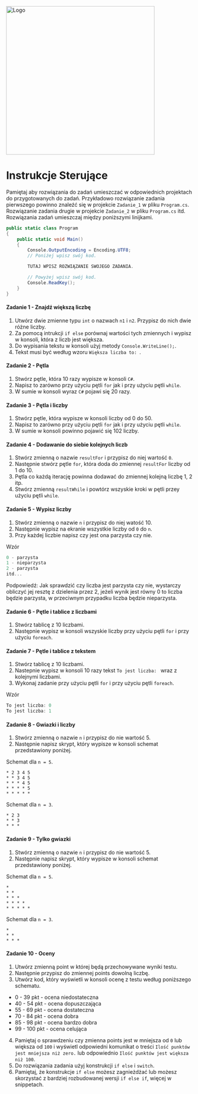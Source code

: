 <img alt="Logo" src="http://coderslab.pl/svg/logo-coderslab.svg" width="400">

# Instrukcje Sterujące

Pamiętaj aby rozwiązania do zadań umieszczać w odpowiednich projektach do przygotowanych do zadań.
Przykładowo rozwiązanie zadania pierwszego powinno znaleźć się w projekcie `Zadanie_1` w pliku `Program.cs`.
Rozwiązanie zadania drugie w projekcie `Zadanie_2` w pliku `Program.cs` itd.
Rozwiązania zadań umieszczaj między poniższymi linijkami.

```csharp
public static class Program
{
    public static void Main()
    {
        Console.OutputEncoding = Encoding.UTF8;
        // Poniżej wpisz swój kod.

        TUTAJ WPISZ ROZWIĄZANIE SWOJEGO ZADANIA.

        // Powyżej wpisz swój kod.
        Console.ReadKey();
    }
}
```

#### Zadanie 1 - Znajdź większą liczbę

1. Utwórz dwie zmienne typu `int` o nazwach `n1` i `n2`. Przypisz do nich dwie różne liczby.
2. Za pomocą intrukcji `if else` porównaj wartości tych zmiennych i wypisz w konsoli, która z liczb jest większa.
3. Do wypisania tekstu w konsoli użyj metody `Console.WriteLine();`.
4. Tekst musi być według wzoru `Większa liczba to: `.

#### Zadanie 2 - Pętla

1. Stwórz pętle, która 10 razy wypisze w konsoli `C#`.
2. Napisz to zarówno przy użyciu pętli `for` jak i przy użyciu pętli `while`.
3. W sumie w konsoli wyraz `C#` pojawi się 20 razy.

#### Zadanie 3 - Pętla i liczby

1. Stwórz pętle, która wypisze w konsoli liczby od 0 do 50.
2. Napisz to zarówno przy użyciu pętli `for` jak i przy użyciu pętli `while`.
3. W sumie w konsoli powinno pojawić się 102 liczby.

#### Zadanie 4 - Dodawanie do siebie kolejnych liczb

1. Stwórz zmienną o nazwie `resultFor` i przypisz do niej wartość `0`.
2. Następnie stwórz pętle `for`, która doda do zmiennej `resultFor` liczby od 1 do 10.
3. Pętla co każdą iterację powinna dodawać do zmiennej kolejną liczbę 1, 2 itp.
4. Stwórz zmienną `resultWhile` i powtórz wszyskie kroki w pętli przey użyciu pętli `while`.

#### Zadanie 5 - Wypisz liczby

1. Stwórz zmienną o nazwie `n` i przypisz do niej watość 10.
2. Następnie wypisz na ekranie wszystkie liczby od `0` do `n`.
3. Przy każdej liczbie napisz czy jest ona parzysta czy nie.

Wzór
```csharp
0 - parzysta
1 - nieparzysta
2 - parzysta
itd...
```

Podpowiedź: Jak sprawdzić czy liczba jest parzysta czy nie, wystarczy obliczyć jej resztę z dzielenia przez 2, jeżeli wynik jest równy 0 to liczba będzie parzysta, w przeciwnym przypadku liczba będzie nieparzysta.

#### Zadanie 6 - Pętle i tablice z liczbami

1. Stwórz tablicę z 10 liczbami.
2. Następnie wypisz w konsoli wszyskie liczby przy użyciu pętli `for` i przy użyciu `foreach`.

#### Zadanie 7 - Pętle i tablice z tekstem

1. Stwórz tablicę z 10 liczbami.
2. Nastepnie wypisz w konsoli 10 razy tekst `To jest liczba: ` wraz z kolejnymi liczbami.
3. Wykonaj zadanie przy użyciu pętli `for` i przy użyciu pętli `foreach`.

Wzór
```csharp
To jest liczba: 0
To jest liczba: 1
```

#### Zadanie 8 - Gwiazki i liczby

1. Stwórz zmienną o nazwie `n` i przypisz do nie wartość 5.
2. Następnie napisz skrypt, który wypisze w konsoli schemat przedstawiony poniżej.

Schemat dla `n = 5`.
```
* 2 3 4 5
* * 3 4 5
* * * 4 5
* * * * 5
* * * * *
```

Schemat dla `n = 3`.
```
* 2 3
* * 3
* * *
```

#### Zadanie 9 - Tylko gwiazki

1. Stwórz zmienną o nazwie `n` i przypisz do nie wartość 5.
2. Następnie napisz skrypt, który wypisze w konsoli schemat przedstawiony poniżej.

Schemat dla `n = 5`.
```
*
* *
* * *
* * * *
* * * * *
```

Schemat dla `n = 3`.
```
*
* *
* * *
```

#### Zadanie 10 - Oceny

1. Utwórz zmienną point w której będą przechowywane wyniki testu.
2. Następnie przypisz do zmiennej points dowolną liczbę.
3. Utwórz kod, który wyświetli w konsoli ocenę z testu według poniższego schematu.
* 0 - 39 pkt - ocena niedostateczna
* 40 - 54 pkt - ocena dopuszczająca
* 55 - 69 pkt - ocena dostateczna
* 70 - 84 pkt - ocena dobra
* 85 - 98 pkt - ocena bardzo dobra
* 99 - 100 pkt - ocena celująca
4. Pamiętaj o sprawdzeniu czy zmienna points jest w mniejsza od `0` lub większa od `100` i wyświetl odpowiedni komunikat o treści `Ilość punktów jest mniejsza niż zero.` lub odpowiednio `Ilość punktów jest większa niż 100`.
5. Do rozwiązania zadania użyj konstrukcji `if else` i `switch`.
6. Pamiętaj, że konstrukcje `if else` możesz zagnieżdżać lub możesz skorzystać z bardziej rozbudowanej wersji `if else if`, więcej w snippetach.
